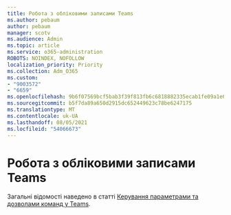 ```yaml
---
title: Робота з обліковими записами Teams
ms.author: pebaum
author: pebaum
manager: scotv
ms.audience: Admin
ms.topic: article
ms.service: o365-administration
ROBOTS: NOINDEX, NOFOLLOW
localization_priority: Priority
ms.collection: Adm_O365
ms.custom:
- "9003572"
- "6659"
ms.openlocfilehash: 9b6f07569bcf5bab3f39f813fb6c6818882335ecab1fe09a1e65f2e06ff2edd5
ms.sourcegitcommit: b5f7da89a650d2915dc652449623c78be6247175
ms.translationtype: MT
ms.contentlocale: uk-UA
ms.lasthandoff: 08/05/2021
ms.locfileid: "54066673"
---
```

# <a name="managing-teams-accounts"></a>Робота з обліковими записами Teams

Загальні відомості наведено в статті [Керування параметрами та дозволами команд у Teams](https://support.microsoft.com/office/ce053b04-1b8e-4796-baa8-90dc427b3acc#ID0EAABAAA=Desktop).
